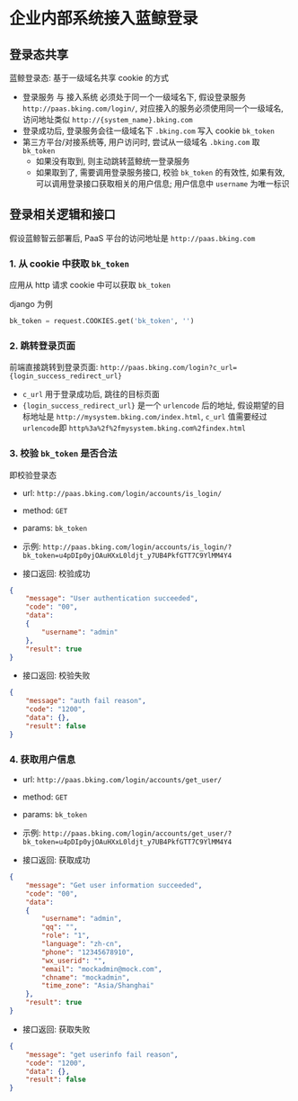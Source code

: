 # 企业内部系统接入蓝鲸登录

## 登录态共享

蓝鲸登录态: 基于一级域名共享 cookie 的方式

- 登录服务 与 接入系统 必须处于同一个一级域名下, 假设登录服务 `http://paas.bking.com/login/`, 对应接入的服务必须使用同一个一级域名, 访问地址类似 `http://{system_name}.bking.com`
- 登录成功后, 登录服务会往一级域名下 `.bking.com` 写入 cookie `bk_token`
- 第三方平台/对接系统等, 用户访问时, 尝试从一级域名 `.bking.com` 取 `bk_token`
    - 如果没有取到, 则主动跳转蓝鲸统一登录服务
    - 如果取到了, 需要调用登录服务接口, 校验 `bk_token` 的有效性, 如果有效, 可以调用登录接口获取相关的用户信息; 用户信息中 `username` 为唯一标识

## 登录相关逻辑和接口

假设蓝鲸智云部署后, PaaS 平台的访问地址是 `http://paas.bking.com`

### 1. 从 cookie 中获取 `bk_token`

应用从 http 请求 cookie 中可以获取 `bk_token`

django 为例

```python
bk_token = request.COOKIES.get('bk_token', '')
```

### 2. 跳转登录页面

前端直接跳转到登录页面: `http://paas.bking.com/login?c_url={login_success_redirect_url}`

- `c_url` 用于登录成功后, 跳往的目标页面
- `{login_success_redirect_url}` 是一个 `urlencode` 后的地址, 假设期望的目标地址是 `http://mysystem.bking.com/index.html`, `c_url` 值需要经过 `urlencode`即 `http%3a%2f%2fmysystem.bking.com%2findex.html`

### 3. 校验 `bk_token` 是否合法

即校验登录态

- url: `http://paas.bking.com/login/accounts/is_login/`
- method: `GET`
- params: `bk_token`
- 示例: `http://paas.bking.com/login/accounts/is_login/?bk_token=u4pDIp0yjOAuHXxL0ldjt_y7UB4PkfGTT7C9YlMM4Y4`

- 接口返回: 校验成功

```json
{
    "message": "User authentication succeeded",
    "code": "00",
    "data":
    {
        "username": "admin"
    },
    "result": true
}
```

- 接口返回: 校验失败

```json
{
    "message": "auth fail reason",
    "code": "1200",
    "data": {},
    "result": false
}
```

### 4. 获取用户信息

- url: `http://paas.bking.com/login/accounts/get_user/`
- method: `GET`
- params: `bk_token`
- 示例: `http://paas.bking.com/login/accounts/get_user/?bk_token=u4pDIp0yjOAuHXxL0ldjt_y7UB4PkfGTT7C9YlMM4Y4`

- 接口返回: 获取成功

```json
{
    "message": "Get user information succeeded",
    "code": "00",
    "data":
    {
        "username": "admin",
        "qq": "",
        "role": "1",
        "language": "zh-cn",
        "phone": "12345678910",
        "wx_userid": "",
        "email": "mockadmin@mock.com",
        "chname": "mockadmin",
        "time_zone": "Asia/Shanghai"
    },
    "result": true
}
```

- 接口返回: 获取失败

```json
{
    "message": "get userinfo fail reason",
    "code": "1200",
    "data": {},
    "result": false
}
```
